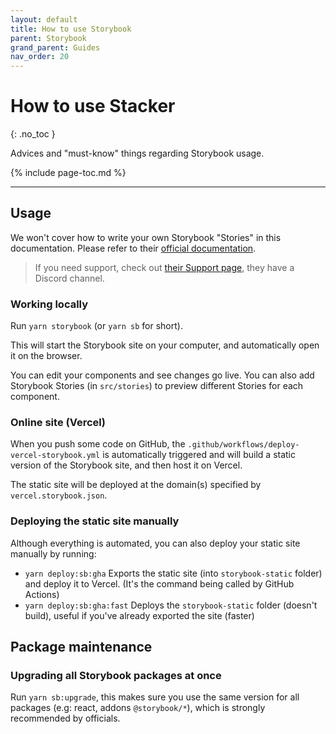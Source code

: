 ```yaml
---
layout: default
title: How to use Storybook
parent: Storybook
grand_parent: Guides
nav_order: 20
---
```


# How to use Stacker
{: .no_toc }

<div class="code-example" markdown="1">
Advices and "must-know" things regarding Storybook usage.
</div>

{% include page-toc.md %}

---

## Usage

We won't cover how to write your own Storybook "Stories" in this documentation.
Please refer to their [official documentation](https://storybook.js.org/?ref=unly-nrn).

> If you need support, check out [their Support page](https://storybook.js.org/support/), they have a Discord channel.

### Working locally

Run `yarn storybook` (or `yarn sb` for short).

This will start the Storybook site on your computer, and automatically open it on the browser.

You can edit your components and see changes go live. You can also add Storybook Stories (in `src/stories`) to preview different Stories for each component.

### Online site (Vercel)

When you push some code on GitHub, the `.github/workflows/deploy-vercel-storybook.yml` is automatically triggered and will build a static version of the
Storybook site, and then host it on Vercel.

The static site will be deployed at the domain(s) specified by `vercel.storybook.json`.

### Deploying the static site manually

Although everything is automated, you can also deploy your static site manually by running:
- `yarn deploy:sb:gha` Exports the static site (into `storybook-static` folder) and deploy it to Vercel. (It's the command being called by GitHub Actions)
- `yarn deploy:sb:gha:fast` Deploys the `storybook-static` folder (doesn't build), useful if you've already exported the site (faster)

## Package maintenance

### Upgrading all Storybook packages at once

Run `yarn sb:upgrade`, this makes sure you use the same version for all packages (e.g: react, addons `@storybook/*`), which is strongly recommended by officials.
